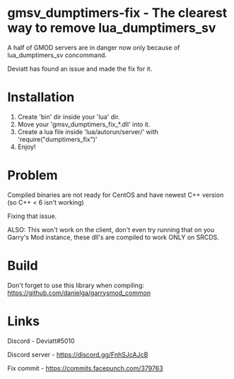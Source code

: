 # gmsv_dumptimers-fix - The clearest way to remove lua_dumptimers_sv

A half of GMOD servers are in danger now only because of lua_dumptimers_sv concommand.

Deviatt has found an issue and made the fix for it.

# Installation
1. Create 'bin' dir inside your 'lua' dir.
2. Move your 'gmsv_dumptimers_fix_*.dll' into it.
3. Create a lua file inside 'lua/autorun/server/' with 'require("dumptimers_fix")'
4. Enjoy!

# Problem
Compiled binaries are not ready for CentOS and have newest C++ version (so C++ < 6 isn't working)

Fixing that issue.

ALSO: This won't work on the client, don't even try running that on you Garry's Mod instance, these dll's are compiled to work ONLY on SRCDS.

# Build
Don't forget to use this library when compiling: https://github.com/danielga/garrysmod_common

# Links

Discord - Deviatt#5010

Discord server - https://discord.gg/FnhSJcAJcB

Fix commit - https://commits.facepunch.com/379763

